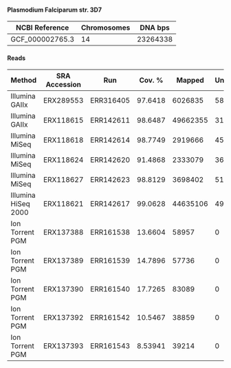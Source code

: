 #### Plasmodium Falciparum str. 3D7

| NCBI Reference  | Chromosomes | DNA bps  |
| --------------- | ----------- | -------- |
| GCF_000002765.3 | 14          | 23264338 |

#### Reads

|        Method       | SRA Accession |    Run    |  Cov. % |  Mapped  | Unmapped |  Length | Paired? | SNPs |
|---------------------|---------------|-----------|---------|----------|----------|---------|---------|------|
| Illumina GAIIx      | ERX289553     | ERR316405 | 97.6418 |  6026835 |    58874 | 76      | Y       | 2222 |
| Illumina GAIIx      | ERX118615     | ERR142611 | 98.6487 | 49662355 |   316867 | 76      | Y       | 2281 |
| Illumina MiSeq      | ERX118618     | ERR142614 | 98.7749 |  2919666 |    45211 | 150     | Y       | 2048 |
| Illumina MiSeq      | ERX118624     | ERR142620 | 91.4868 |  2333079 |    36757 | 151     | Y       | 1399 |
| Illumina MiSeq      | ERX118627     | ERR142623 | 98.8129 |  3698402 |    51031 | 151     | Y       | 2021 |
| Illumina HiSeq 2000 | ERX118621     | ERR142617 | 99.0628 | 44635106 |   491384 | 75      | Y       | 2407 |
| Ion Torrent PGM     | ERX137388     | ERR161538 | 13.6604 |    58957 |        0 | 14-1803 | N       |  182 |
| Ion Torrent PGM     | ERX137389     | ERR161539 | 14.7896 |    57736 |        0 | 14-615  | N       |   57 |
| Ion Torrent PGM     | ERX137390     | ERR161540 | 17.7265 |    83089 |        0 | 14-992  | N       |  102 |
| Ion Torrent PGM     | ERX137392     | ERR161542 | 10.5467 |    38859 |        0 | 14-1199 | N       |  131 |
| Ion Torrent PGM     | ERX137393     | ERR161543 | 8.53941 |    39214 |        0 | 14-1585 | N       |   43 |
